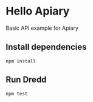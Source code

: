 # Hello Apiary
Basic API example for Apiary

## Install dependencies

`npm install`

## Run Dredd

`npm test`